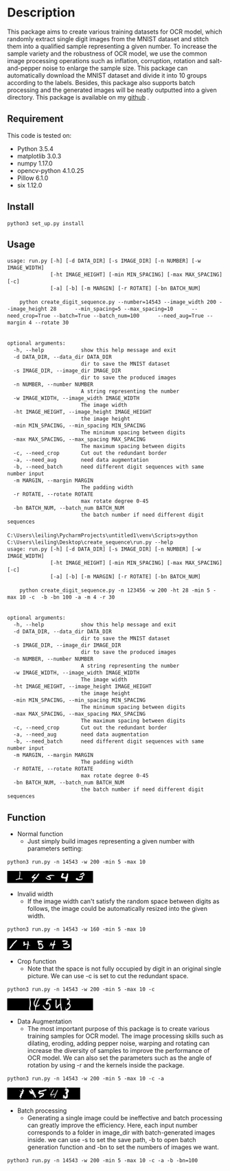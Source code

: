 # **Description**
This package aims to create various training datasets for OCR model, which randomly extract single digit images from the MNIST dataset
and stitch them into a qualified sample representing a given number. To increase the sample variety and the robustness of OCR model,
we use the common image processing operations such as inflation, corruption, rotation and salt-and-pepper noise to enlarge the sample size.
This package can automatically download the MNIST dataset and divide it into 10 groups according to the labels. Besides, this package also
supports batch processing and the generated images will be neatly outputted into a given directory.
This package is available on my [github](https://github.com/luobao-intel/digit_sequence) .
## **Requirement**
This code is tested on:
- Python          3.5.4
- matplotlib      3.0.3
- numpy           1.17.0
- opencv-python   4.1.0.25
- Pillow          6.1.0
- six             1.12.0

## **Install**
```
python3 set_up.py install
```
## **Usage**
```
usage: run.py [-h] [-d DATA_DIR] [-s IMAGE_DIR] [-n NUMBER] [-w IMAGE_WIDTH]
              [-ht IMAGE_HEIGHT] [-min MIN_SPACING] [-max MAX_SPACING] [-c]
              [-a] [-b] [-m MARGIN] [-r ROTATE] [-bn BATCH_NUM]

    python create_digit_sequence.py --number=14543 --image_width 200 --image_height 28      --min_spacing=5 --max_spacing=10      --need_crop=True --batch=True --batch_num=100      --need_aug=True --margin 4 --rotate 30


optional arguments:
  -h, --help            show this help message and exit
  -d DATA_DIR, --data_dir DATA_DIR
                        dir to save the MNIST dataset
  -s IMAGE_DIR, --image_dir IMAGE_DIR
                        dir to save the produced images
  -n NUMBER, --number NUMBER
                        A string representing the number
  -w IMAGE_WIDTH, --image_width IMAGE_WIDTH
                        The image width
  -ht IMAGE_HEIGHT, --image_height IMAGE_HEIGHT
                        the image height
  -min MIN_SPACING, --min_spacing MIN_SPACING
                        The minimum spacing between digits
  -max MAX_SPACING, --max_spacing MAX_SPACING
                        The maximum spacing between digits
  -c, --need_crop       Cut out the redundant border
  -a, --need_aug        need data augmentation
  -b, --need_batch      need different digit sequences with same number input
  -m MARGIN, --margin MARGIN
                        The padding width
  -r ROTATE, --rotate ROTATE
                        max rotate degree 0-45
  -bn BATCH_NUM, --batch_num BATCH_NUM
                        the batch number if need different digit sequences

C:\Users\leiling\PycharmProjects\untitled1\venv\Scripts>python C:\Users\leiling\Desktop\create_sequence\run.py --help
usage: run.py [-h] [-d DATA_DIR] [-s IMAGE_DIR] [-n NUMBER] [-w IMAGE_WIDTH]
              [-ht IMAGE_HEIGHT] [-min MIN_SPACING] [-max MAX_SPACING] [-c]
              [-a] [-b] [-m MARGIN] [-r ROTATE] [-bn BATCH_NUM]

    python create_digit_sequence.py -n 123456 -w 200 -ht 28 -min 5 -max 10 -c  -b -bn 100 -a -m 4 -r 30


optional arguments:
  -h, --help            show this help message and exit
  -d DATA_DIR, --data_dir DATA_DIR
                        dir to save the MNIST dataset
  -s IMAGE_DIR, --image_dir IMAGE_DIR
                        dir to save the produced images
  -n NUMBER, --number NUMBER
                        A string representing the number
  -w IMAGE_WIDTH, --image_width IMAGE_WIDTH
                        The image width
  -ht IMAGE_HEIGHT, --image_height IMAGE_HEIGHT
                        the image height
  -min MIN_SPACING, --min_spacing MIN_SPACING
                        The minimum spacing between digits
  -max MAX_SPACING, --max_spacing MAX_SPACING
                        The maximum spacing between digits
  -c, --need_crop       Cut out the redundant border
  -a, --need_aug        need data augmentation
  -b, --need_batch      need different digit sequences with same number input
  -m MARGIN, --margin MARGIN
                        The padding width
  -r ROTATE, --rotate ROTATE
                        max rotate degree 0-45
  -bn BATCH_NUM, --batch_num BATCH_NUM
                        the batch number if need different digit sequences
```  

## **Function**

- Normal function
   - Just simply build images representing a given number with parameters setting:
```
python3 run.py -n 14543 -w 200 -min 5 -max 10 
```
![example1](./images/normal.jpg)
- Invalid width
   - If the image width can't satisfy the random space between digits as follows,
   the image could be automatically resized into the given width.
```
python3 run.py -n 14543 -w 160 -min 5 -max 10 
```
![example2](./images/invalid_width.jpg)

- Crop function
  - Note that the space is not fully occupied by digit in an original single picture.
  We can use -c is set to cut the redundant space.
```
python3 run.py -n 14543 -w 200 -min 5 -max 10 -c
```
![example3](./images/crop.jpg)
- Data Augmentation
  - The most important purpose of this package is to create various training samples for OCR model.
  The image processing skills such as dilating, eroding, adding pepper noise, warping and rotating can increase the diversity of samples to improve the performance of OCR model.
  We can also set the parameters such as the angle of rotation by using -r and the kernels inside the package.
```
python3 run.py -n 14543 -w 200 -min 5 -max 10 -c -a 

```
![example4](./images/augmentation.jpg)

- Batch processing
  - Generating a single image could be ineffective and batch processing can greatly improve the efficiency.
  Here, each input number corresponds to a folder in image_dir with batch-generated images inside.
  we can use -s to set the save path, -b to open batch generation function and -bn to set the numbers of images we want.
```
python3 run.py -n 14543 -w 200 -min 5 -max 10 -c -a -b -bn=100

```
